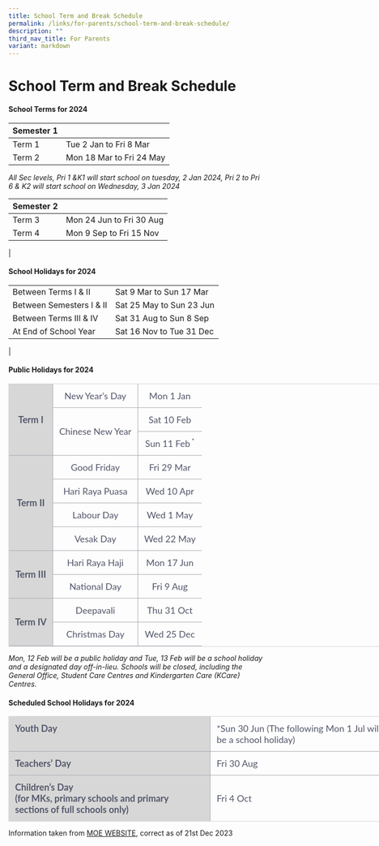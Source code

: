 ```yaml
---
title: School Term and Break Schedule
permalink: /links/for-parents/school-term-and-break-schedule/
description: ""
third_nav_title: For Parents
variant: markdown
---
```

School Term and Break Schedule
==============================

#### School Terms for 2024

| Semester 1 |  |
|---|---|
| Term 1 | Tue 2 Jan&nbsp;to Fri 8 Mar |
| Term 2 |Mon 18 Mar to Fri 24 May |

*All Sec levels, Pri 1 &amp;K1 will start school on tuesday, 2 Jan 2024, Pri 2 to Pri 6 &amp; K2 will start school on Wednesday, 3 Jan 2024*

| Semester 2 |  |
|---|---|
| Term 3 | Mon 24 Jun to Fri 30 Aug |
| Term 4 | Mon 9 Sep to Fri 15 Nov |
|

#### School Holidays for 2024

|  |  |
|---|---|
| Between Terms I &amp; II | Sat 9 Mar to Sun 17 Mar |
| Between Semesters I &amp; II | Sat 25 May to Sun 23 Jun |
| Between Terms III &amp; IV | Sat 31 Aug to Sun 8 Sep |
| At End of School Year | Sat 16 Nov to Tue 31 Dec |
|


#### Public Holidays for 2024

<table style="box-sizing: border-box; margin: 0px; padding: 0px; border: 1px solid rgb(212, 213, 217); font-style: normal; font-variant-ligatures: normal; font-variant-caps: normal; font-variant-numeric: inherit; font-variant-east-asian: inherit; font-weight: 400; font-stretch: inherit; font-size: 18px; line-height: inherit; font-family: Lato, sans-serif; vertical-align: baseline; table-layout: fixed; border-collapse: collapse; min-width: 480px; width: 764px; color: rgb(83, 87, 106); letter-spacing: normal; orphans: 2; text-align: start; text-transform: none; white-space: normal; widows: 2; word-spacing: 0px; -webkit-text-stroke-width: 0px; text-decoration-thickness: initial; text-decoration-style: initial; text-decoration-color: initial;" class="moe-table" border="1"><tbody style="box-sizing: border-box; margin: 0px; padding: 0px; border: 0px; font: inherit; vertical-align: baseline;"><tr style="box-sizing: border-box; margin: 0px; padding: 0px; border: 0px; font: inherit; vertical-align: baseline;"><th style="box-sizing: border-box; margin: 0px; padding: 0.75rem; border-width: 0px 1px 1px 0px; border-top-style: initial; border-right-style: solid; border-bottom-style: solid; border-left-style: initial; border-top-color: initial; border-right-color: rgb(169, 171, 180); border-bottom-color: rgb(169, 171, 180); border-left-color: initial; border-image: initial; font-style: inherit; font-variant: inherit; font-weight: 700; font-stretch: inherit; font-size: inherit; line-height: inherit; font-family: inherit; vertical-align: middle; position: relative; text-align: center; background-color: rgba(0, 0, 0, 0.15);" rowspan="3">Term I</th><td style="box-sizing: border-box; margin: 0px; padding: 0.75rem; border-width: 0px 0px 1px; border-top-style: initial; border-right-style: initial; border-bottom-style: solid; border-left-style: initial; border-top-color: initial; border-right-color: initial; border-bottom-color: rgb(169, 171, 180); border-left-color: initial; border-image: initial; font: inherit; vertical-align: baseline; text-align: center;">New Year’s Day</td><td style="box-sizing: border-box; margin: 0px; padding: 0.75rem; border-width: 0px 0px 1px 1px; border-top-style: initial; border-right-style: initial; border-bottom-style: solid; border-left-style: solid; border-top-color: initial; border-right-color: initial; border-bottom-color: rgb(169, 171, 180); border-left-color: rgb(169, 171, 180); border-image: initial; font: inherit; vertical-align: baseline; text-align: center;">Mon 1 Jan</td></tr><tr style="box-sizing: border-box; margin: 0px; padding: 0px; border: 0px; font: inherit; vertical-align: baseline;"><td style="box-sizing: border-box; margin: 0px; padding: 0.75rem; border-width: 0px 1px 1px 0px; border-top-style: initial; border-right-style: solid; border-bottom-style: solid; border-left-style: initial; border-top-color: initial; border-right-color: rgb(169, 171, 180); border-bottom-color: rgb(169, 171, 180); border-left-color: initial; border-image: initial; font: inherit; vertical-align: middle; text-align: center;" rowspan="2">Chinese New Year</td><td style="box-sizing: border-box; margin: 0px; padding: 0.75rem; border-width: 0px 0px 1px 1px; border-top-style: initial; border-right-style: initial; border-bottom-style: solid; border-left-style: solid; border-top-color: initial; border-right-color: initial; border-bottom-color: rgb(169, 171, 180); border-left-color: rgb(169, 171, 180); border-image: initial; font: inherit; vertical-align: baseline; text-align: center;">Sat 10 Feb</td></tr><tr style="box-sizing: border-box; margin: 0px; padding: 0px; border: 0px; font: inherit; vertical-align: baseline;"><td style="box-sizing: border-box; margin: 0px; padding: 0.75rem; border-width: 0px 0px 1px; border-top-style: initial; border-right-style: initial; border-bottom-style: solid; border-left-style: initial; border-top-color: initial; border-right-color: initial; border-bottom-color: rgb(169, 171, 180); border-left-color: initial; border-image: initial; font: inherit; vertical-align: baseline; text-align: center;">Sun 11 Feb<sup style="box-sizing: border-box; margin: 0px 0px 0px 3px; padding: 0px; border: 0px; font-style: inherit; font-variant: inherit; font-weight: inherit; font-stretch: inherit; font-size: 13.5px; line-height: 0; font-family: inherit; vertical-align: baseline; position: relative; top: -0.5em;">*</sup></td></tr><tr style="box-sizing: border-box; margin: 0px; padding: 0px; border: 0px; font: inherit; vertical-align: baseline;"><th style="box-sizing: border-box; margin: 0px; padding: 0.75rem; border-width: 0px 1px 1px 0px; border-top-style: initial; border-right-style: solid; border-bottom-style: solid; border-left-style: initial; border-top-color: initial; border-right-color: rgb(169, 171, 180); border-bottom-color: rgb(169, 171, 180); border-left-color: initial; border-image: initial; font-style: inherit; font-variant: inherit; font-weight: 700; font-stretch: inherit; font-size: inherit; line-height: inherit; font-family: inherit; vertical-align: middle; position: relative; text-align: center; background-color: rgba(0, 0, 0, 0.15);" rowspan="4">Term II</th><td style="box-sizing: border-box; margin: 0px; padding: 0.75rem; border-width: 0px 0px 1px; border-top-style: initial; border-right-style: initial; border-bottom-style: solid; border-left-style: initial; border-top-color: initial; border-right-color: initial; border-bottom-color: rgb(169, 171, 180); border-left-color: initial; border-image: initial; font: inherit; vertical-align: baseline; text-align: center;">Good Friday</td><td style="box-sizing: border-box; margin: 0px; padding: 0.75rem; border-width: 0px 0px 1px 1px; border-top-style: initial; border-right-style: initial; border-bottom-style: solid; border-left-style: solid; border-top-color: initial; border-right-color: initial; border-bottom-color: rgb(169, 171, 180); border-left-color: rgb(169, 171, 180); border-image: initial; font: inherit; vertical-align: baseline; text-align: center;">Fri 29 Mar</td></tr><tr style="box-sizing: border-box; margin: 0px; padding: 0px; border: 0px; font: inherit; vertical-align: baseline;"><td style="box-sizing: border-box; margin: 0px; padding: 0.75rem; border-width: 0px 0px 1px; border-top-style: initial; border-right-style: initial; border-bottom-style: solid; border-left-style: initial; border-top-color: initial; border-right-color: initial; border-bottom-color: rgb(169, 171, 180); border-left-color: initial; border-image: initial; font: inherit; vertical-align: baseline; text-align: center;">Hari Raya Puasa</td><td style="box-sizing: border-box; margin: 0px; padding: 0.75rem; border-width: 0px 0px 1px 1px; border-top-style: initial; border-right-style: initial; border-bottom-style: solid; border-left-style: solid; border-top-color: initial; border-right-color: initial; border-bottom-color: rgb(169, 171, 180); border-left-color: rgb(169, 171, 180); border-image: initial; font: inherit; vertical-align: baseline; text-align: center;">Wed 10 Apr</td></tr><tr style="box-sizing: border-box; margin: 0px; padding: 0px; border: 0px; font: inherit; vertical-align: baseline;"><td style="box-sizing: border-box; margin: 0px; padding: 0.75rem; border-width: 0px 0px 1px; border-top-style: initial; border-right-style: initial; border-bottom-style: solid; border-left-style: initial; border-top-color: initial; border-right-color: initial; border-bottom-color: rgb(169, 171, 180); border-left-color: initial; border-image: initial; font: inherit; vertical-align: baseline; text-align: center;">Labour Day</td><td style="box-sizing: border-box; margin: 0px; padding: 0.75rem; border-width: 0px 0px 1px 1px; border-top-style: initial; border-right-style: initial; border-bottom-style: solid; border-left-style: solid; border-top-color: initial; border-right-color: initial; border-bottom-color: rgb(169, 171, 180); border-left-color: rgb(169, 171, 180); border-image: initial; font: inherit; vertical-align: baseline; text-align: center;">Wed 1 May</td></tr><tr style="box-sizing: border-box; margin: 0px; padding: 0px; border: 0px; font: inherit; vertical-align: baseline;"><td style="box-sizing: border-box; margin: 0px; padding: 0.75rem; border-width: 0px 0px 1px; border-top-style: initial; border-right-style: initial; border-bottom-style: solid; border-left-style: initial; border-top-color: initial; border-right-color: initial; border-bottom-color: rgb(169, 171, 180); border-left-color: initial; border-image: initial; font: inherit; vertical-align: baseline; text-align: center;">Vesak Day</td><td style="box-sizing: border-box; margin: 0px; padding: 0.75rem; border-width: 0px 0px 1px 1px; border-top-style: initial; border-right-style: initial; border-bottom-style: solid; border-left-style: solid; border-top-color: initial; border-right-color: initial; border-bottom-color: rgb(169, 171, 180); border-left-color: rgb(169, 171, 180); border-image: initial; font: inherit; vertical-align: baseline; text-align: center;">Wed 22 May</td></tr><tr style="box-sizing: border-box; margin: 0px; padding: 0px; border: 0px; font: inherit; vertical-align: baseline;"><th style="box-sizing: border-box; margin: 0px; padding: 0.75rem; border-width: 0px 1px 1px 0px; border-top-style: initial; border-right-style: solid; border-bottom-style: solid; border-left-style: initial; border-top-color: initial; border-right-color: rgb(169, 171, 180); border-bottom-color: rgb(169, 171, 180); border-left-color: initial; border-image: initial; font-style: inherit; font-variant: inherit; font-weight: 700; font-stretch: inherit; font-size: inherit; line-height: inherit; font-family: inherit; vertical-align: middle; position: relative; text-align: center; background-color: rgba(0, 0, 0, 0.15);" rowspan="2">Term III</th><td style="box-sizing: border-box; margin: 0px; padding: 0.75rem; border-width: 0px 0px 1px; border-top-style: initial; border-right-style: initial; border-bottom-style: solid; border-left-style: initial; border-top-color: initial; border-right-color: initial; border-bottom-color: rgb(169, 171, 180); border-left-color: initial; border-image: initial; font: inherit; vertical-align: baseline; text-align: center;">Hari Raya Haji</td><td style="box-sizing: border-box; margin: 0px; padding: 0.75rem; border-width: 0px 0px 1px 1px; border-top-style: initial; border-right-style: initial; border-bottom-style: solid; border-left-style: solid; border-top-color: initial; border-right-color: initial; border-bottom-color: rgb(169, 171, 180); border-left-color: rgb(169, 171, 180); border-image: initial; font: inherit; vertical-align: baseline; text-align: center;">Mon 17 Jun</td></tr><tr style="box-sizing: border-box; margin: 0px; padding: 0px; border: 0px; font: inherit; vertical-align: baseline;"><td style="box-sizing: border-box; margin: 0px; padding: 0.75rem; border-width: 0px 0px 1px; border-top-style: initial; border-right-style: initial; border-bottom-style: solid; border-left-style: initial; border-top-color: initial; border-right-color: initial; border-bottom-color: rgb(169, 171, 180); border-left-color: initial; border-image: initial; font: inherit; vertical-align: baseline; text-align: center;">National Day</td><td style="box-sizing: border-box; margin: 0px; padding: 0.75rem; border-width: 0px 0px 1px 1px; border-top-style: initial; border-right-style: initial; border-bottom-style: solid; border-left-style: solid; border-top-color: initial; border-right-color: initial; border-bottom-color: rgb(169, 171, 180); border-left-color: rgb(169, 171, 180); border-image: initial; font: inherit; vertical-align: baseline; text-align: center;">Fri 9 Aug</td></tr><tr style="box-sizing: border-box; margin: 0px; padding: 0px; border: 0px; font: inherit; vertical-align: baseline;"><th style="box-sizing: border-box; margin: 0px; padding: 0.75rem; border-width: 0px 1px 1px 0px; border-top-style: initial; border-right-style: solid; border-bottom-style: solid; border-left-style: initial; border-top-color: initial; border-right-color: rgb(169, 171, 180); border-bottom-color: rgb(169, 171, 180); border-left-color: initial; border-image: initial; font-style: inherit; font-variant: inherit; font-weight: 700; font-stretch: inherit; font-size: inherit; line-height: inherit; font-family: inherit; vertical-align: middle; position: relative; text-align: center; background-color: rgba(0, 0, 0, 0.15);" rowspan="2">Term IV</th><td style="box-sizing: border-box; margin: 0px; padding: 0.75rem; border-width: 0px 0px 1px; border-top-style: initial; border-right-style: initial; border-bottom-style: solid; border-left-style: initial; border-top-color: initial; border-right-color: initial; border-bottom-color: rgb(169, 171, 180); border-left-color: initial; border-image: initial; font: inherit; vertical-align: baseline; text-align: center;">Deepavali</td><td style="box-sizing: border-box; margin: 0px; padding: 0.75rem; border-width: 0px 0px 1px 1px; border-top-style: initial; border-right-style: initial; border-bottom-style: solid; border-left-style: solid; border-top-color: initial; border-right-color: initial; border-bottom-color: rgb(169, 171, 180); border-left-color: rgb(169, 171, 180); border-image: initial; font: inherit; vertical-align: baseline; text-align: center;">Thu 31 Oct</td></tr><tr style="box-sizing: border-box; margin: 0px; padding: 0px; border: 0px; font: inherit; vertical-align: baseline;"><td style="box-sizing: border-box; margin: 0px; padding: 0.75rem; border-width: 0px 0px 1px; border-top-style: initial; border-right-style: initial; border-bottom-style: solid; border-left-style: initial; border-top-color: initial; border-right-color: initial; border-bottom-color: rgb(169, 171, 180); border-left-color: initial; border-image: initial; font: inherit; vertical-align: baseline; text-align: center;">Christmas Day</td><td style="box-sizing: border-box; margin: 0px; padding: 0.75rem; border-width: 0px 0px 1px 1px; border-top-style: initial; border-right-style: initial; border-bottom-style: solid; border-left-style: solid; border-top-color: initial; border-right-color: initial; border-bottom-color: rgb(169, 171, 180); border-left-color: rgb(169, 171, 180); border-image: initial; font: inherit; vertical-align: baseline; text-align: center;">Wed 25 Dec</td></tr></tbody></table>

*Mon, 12 Feb will be a public holiday and Tue, 13 Feb will be a school holiday and a designated day off-in-lieu. Schools will be closed, including the General Office, Student Care Centres and Kindergarten Care (KCare) Centres.*

#### Scheduled School Holidays for 2024

<table style="box-sizing: border-box; margin: 0px; padding: 0px; border: 1px solid rgb(212, 213, 217); font-style: normal; font-variant-ligatures: normal; font-variant-caps: normal; font-variant-numeric: inherit; font-variant-east-asian: inherit; font-weight: 400; font-stretch: inherit; font-size: 18px; line-height: inherit; font-family: Lato, sans-serif; vertical-align: baseline; table-layout: fixed; border-collapse: collapse; min-width: 480px; width: 764px; color: rgb(83, 87, 106); letter-spacing: normal; orphans: 2; text-align: start; text-transform: none; white-space: normal; widows: 2; word-spacing: 0px; -webkit-text-stroke-width: 0px; text-decoration-thickness: initial; text-decoration-style: initial; text-decoration-color: initial;" class="moe-table" border="1"><tbody style="box-sizing: border-box; margin: 0px; padding: 0px; border: 0px; font: inherit; vertical-align: baseline;"><tr style="box-sizing: border-box; margin: 0px; padding: 0px; border: 0px; font: inherit; vertical-align: baseline;"><th style="box-sizing: border-box; margin: 0px; padding: 0.75rem; border-width: 0px 1px 1px 0px; border-top-style: initial; border-right-style: solid; border-bottom-style: solid; border-left-style: initial; border-top-color: initial; border-right-color: rgb(169, 171, 180); border-bottom-color: rgb(169, 171, 180); border-left-color: initial; border-image: initial; font-style: inherit; font-variant: inherit; font-weight: 700; font-stretch: inherit; font-size: inherit; line-height: inherit; font-family: inherit; vertical-align: baseline; position: relative; text-align: left; background-color: rgba(0, 0, 0, 0.15);" colspan="1"><b style="box-sizing: border-box; margin: 0px; padding: 0px; border: 0px; font-style: inherit; font-variant: inherit; font-weight: 700; font-stretch: inherit; font-size: inherit; line-height: inherit; font-family: inherit; vertical-align: baseline;">Youth Day</b></th><td style="box-sizing: border-box; margin: 0px; padding: 0.75rem; border-width: 0px 0px 1px; border-top-style: initial; border-right-style: initial; border-bottom-style: solid; border-left-style: initial; border-top-color: initial; border-right-color: initial; border-bottom-color: rgb(169, 171, 180); border-left-color: initial; border-image: initial; font: inherit; vertical-align: baseline; text-align: left;" colspan="2">*Sun 30 Jun (The following Mon 1 Jul will be a school holiday)</td></tr><tr style="box-sizing: border-box; margin: 0px; padding: 0px; border: 0px; font: inherit; vertical-align: baseline;"><th style="box-sizing: border-box; margin: 0px; padding: 0.75rem; border-width: 0px 1px 1px 0px; border-top-style: initial; border-right-style: solid; border-bottom-style: solid; border-left-style: initial; border-top-color: initial; border-right-color: rgb(169, 171, 180); border-bottom-color: rgb(169, 171, 180); border-left-color: initial; border-image: initial; font-style: inherit; font-variant: inherit; font-weight: 700; font-stretch: inherit; font-size: inherit; line-height: inherit; font-family: inherit; vertical-align: baseline; position: relative; text-align: left; background-color: rgba(0, 0, 0, 0.15);" colspan="1"><b style="box-sizing: border-box; margin: 0px; padding: 0px; border: 0px; font-style: inherit; font-variant: inherit; font-weight: 700; font-stretch: inherit; font-size: inherit; line-height: inherit; font-family: inherit; vertical-align: baseline;">Teachers’ Day</b></th><td style="box-sizing: border-box; margin: 0px; padding: 0.75rem; border-width: 0px 0px 1px; border-top-style: initial; border-right-style: initial; border-bottom-style: solid; border-left-style: initial; border-top-color: initial; border-right-color: initial; border-bottom-color: rgb(169, 171, 180); border-left-color: initial; border-image: initial; font: inherit; vertical-align: baseline; text-align: left;" colspan="2">Fri 30 Aug</td></tr><tr style="box-sizing: border-box; margin: 0px; padding: 0px; border: 0px; font: inherit; vertical-align: baseline;"><th style="box-sizing: border-box; margin: 0px; padding: 0.75rem; border-top: 0px; border-right: 1px solid rgb(169, 171, 180); border-bottom: none; border-left: 0px; border-image: initial; font-style: inherit; font-variant: inherit; font-weight: 700; font-stretch: inherit; font-size: inherit; line-height: inherit; font-family: inherit; vertical-align: baseline; position: relative; text-align: left; background-color: rgba(0, 0, 0, 0.15);" colspan="1"><b style="box-sizing: border-box; margin: 0px; padding: 0px; border: 0px; font-style: inherit; font-variant: inherit; font-weight: 700; font-stretch: inherit; font-size: inherit; line-height: inherit; font-family: inherit; vertical-align: baseline;">Children’s Day</b><br style="box-sizing: border-box;">(for MKs, primary schools and primary sections of full schools only)</th><td style="box-sizing: border-box; margin: 0px; padding: 0.75rem; border-top: 0px; border-right: 0px; border-bottom: none; border-left: 0px; border-image: initial; font: inherit; vertical-align: middle; text-align: left;" colspan="2">Fri 4 Oct</td></tr></tbody></table>

Information taken from [MOE WEBSITE](https://www.moe.gov.sg/news/press-releases/20230807-school-terms-and-holidays-for-2024), correct as of 21st Dec 2023